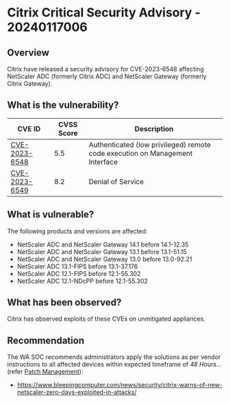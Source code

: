 # Citrix Critical Security Advisory - 20240117006

## Overview

Citrix have released a security advisory for CVE-2023-6548 affecting  NetScaler ADC (formerly Citrix ADC) and NetScaler Gateway (formerly Citrix Gateway). 

## What is the vulnerability?

| CVE ID | CVSS Score | Description |
| --- | --- | --- |
| [CVE-2023-6548](https://cve.mitre.org/cgi-bin/cvename.cgi?name=CVE-2023-6548) | 5.5 | Authenticated (low privileged) remote code execution on Management Interface |
| [CVE-2023-6549](https://cve.mitre.org/cgi-bin/cvename.cgi?name=CVE-2023-6549) | 8.2 | Denial of Service |


## What is vulnerable?

The following products and versions are affected:

- NetScaler ADC and NetScaler Gateway 14.1 before 14.1-12.35
- NetScaler ADC and NetScaler Gateway 13.1 before 13.1-51.15
- NetScaler ADC and NetScaler Gateway 13.0 before 13.0-92.21
- NetScaler ADC 13.1-FIPS before 13.1-37.176
- NetScaler ADC 12.1-FIPS before 12.1-55.302
- NetScaler ADC 12.1-NDcPP before 12.1-55.302


## What has been observed?
Citrix has observed exploits of these CVEs on unmitigated appliances.


## Recommendation

The WA SOC recommends administrators apply the solutions as per vendor instructions to all affected devices within expected timeframe of *48 Hours...* (refer [Patch Management](../guidelines/patch-management.md)):

- <https://www.bleepingcomputer.com/news/security/citrix-warns-of-new-netscaler-zero-days-exploited-in-attacks/>